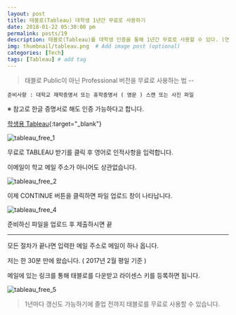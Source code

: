 ```yaml
---
layout: post
title: 태블로(Tableau) 대학생 1년간 무료로 사용하기
date: 2018-01-22 05:30:00 pm
permalink: posts/19
description: 태블로(Tableau)를 대학생 인증을 통해 1년간 무료로 사용할 수 있다. (연장 가능) # Add post description (optional)
img: thumbnail/tableau.png  # Add image post (optional)
categories: [Tech]
tags: [Tableau] # add tag
---
```


> 태블로 Public이 아닌 Professional 버전을 무료로 사용하는 법 -- 

`준비사항 : 대학교 재학증명서 또는 휴학증명서 ( 영문 ) 스캔 또는 사진 파일`

※ 참고로 한글 증명서로 해도 인증 가능하다고 합니다.

[학생용 Tableau](https://www.tableau.com/ko-kr/academic/students){:target="_blank"}

![tableau_free_1]({{site.baseurl}}/assets/img/tableau/tableau_free_1.png)

무료로 TABLEAU 받기를 클릭 후 영어로 인적사항을 입력합니다.

이메일이 학교 메일 주소가 아니어도 상관없습니다.

![tableau_free_2]({{site.baseurl}}/assets/img/tableau/tableau_free_2.png)

이제 CONTINUE 버튼을 클릭하면 파일 업로드 창이 나타납니다.

![tableau_free_4]({{site.baseurl}}/assets/img/tableau/tableau_free_3.png)

준비하신 파일을 업로드 후 제출하시면 끝

***

모든 절차가 끝나면 입력한 메일 주소로 메일이 하나 옵니다.

저는 한 30분 만에 왔습니다. ( 2017년 2월 평일 기준 )

메일에 있는 링크를 통해 태블로를 다운받고 라이센스 키를 등록하면 됩니다.

![tableau_free_5]({{site.baseurl}}/assets/img/tableau/tableau_free_4.jpg)

> 1년마다 갱신도 가능하기에 졸업 전까지 태블로를 무료로 사용할 수 있습니다.
